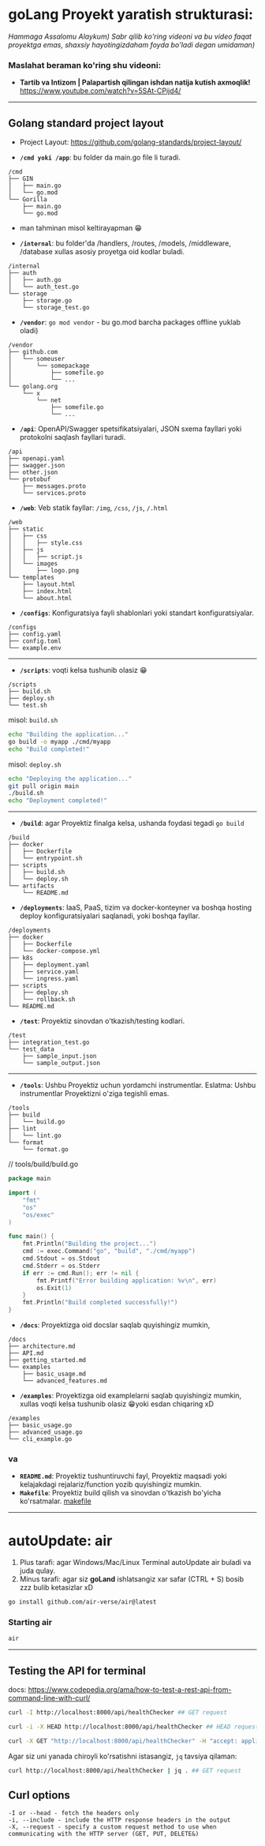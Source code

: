 # goLang Proyekt yaratish strukturasi:
_Hammaga Assalomu Alaykum) Sabr qilib ko'ring videoni va bu video faqat proyektga emas, shaxsiy hayotingizdaham foyda bo'ladi degan umidaman)_
### Maslahat beraman ko'ring shu videoni:
* **Tartib va Intizom | Palapartish qilingan ishdan natija kutish axmoqlik!**
  https://www.youtube.com/watch?v=5SAt-CPijd4/

___________________________

## Golang standard project layout
* Project Layout: https://github.com/golang-standards/project-layout/

- **`/cmd yoki /app`**: bu folder da main.go file li turadi.
```text
/cmd
├── GIN
│   ├── main.go
│   └── go.mod
└── Gorilla
    ├── main.go
    └── go.mod
```
- man tahminan misol keltirayapman 😁
  
[//]: # (- **`/pkg`**: Kutubxona kodini o'z ichiga oladi. Boshqa loyihalar ushbu paketlarni kutubxona sifatida import qiladi.)

- **`/internal`**: bu folder'da /handlers, /routes, /models, /middleware, /database xullas asosiy proyetga oid kodlar buladi.
```text
/internal
├── auth
│   ├── auth.go
│   └── auth_test.go
└── storage
    ├── storage.go
    └── storage_test.go
```
- **`/vendor`**: `go mod vendor` - bu go.mod barcha packages offline yuklab oladi)
```text
/vendor
├── github.com
│   └── someuser
│       └── somepackage
│           ├── somefile.go
│           └── ...
└── golang.org
    └── x
        └── net
            ├── somefile.go
            └── ...
```

- **`/api`**: OpenAPI/Swagger spetsifikatsiyalari, JSON sxema fayllari yoki protokolni saqlash fayllari turadi.
```text
/api
├── openapi.yaml
├── swagger.json
├── other.json
└── protobuf
    ├── messages.proto
    └── services.proto
```
- **`/web`**: Veb statik fayllar: `/img`, `/css`, `/js`, `/.html`
```text
/web
├── static
│   ├── css
│   │   ├── style.css
│   ├── js
│   │   ├── script.js
│   └── images
│       ├── logo.png
└── templates
    ├── layout.html
    ├── index.html
    └── about.html
```

- **`/configs`**: Konfiguratsiya fayli shablonlari yoki standart konfiguratsiyalar.
```text
/configs
├── config.yaml
├── config.toml
└── example.env
```
--------------
- **`/scripts`**: voqti kelsa tushunib olasiz 😁
```text
/scripts
├── build.sh
├── deploy.sh
└── test.sh
```
misol: `build.sh`
```bash
echo "Building the application..."
go build -o myapp ./cmd/myapp
echo "Build completed!"
```
misol: `deploy.sh` 
```bash
echo "Deploying the application..."
git pull origin main
./build.sh
echo "Deployment completed!"
```
--------------

- **`/build`**: agar Proyektiz finalga kelsa, ushanda foydasi tegadi `go build`
```text
/build
├── docker
│   ├── Dockerfile
│   └── entrypoint.sh
├── scripts
│   ├── build.sh
│   └── deploy.sh
└── artifacts
    └── README.md
```

- **`/deployments`**: IaaS, PaaS, tizim va docker-konteyner va boshqa hosting deploy konfiguratsiyalari saqlanadi, yoki boshqa fayllar.
```text
/deployments
├── docker
│   ├── Dockerfile
│   └── docker-compose.yml
├── k8s
│   ├── deployment.yaml
│   ├── service.yaml
│   └── ingress.yaml
├── scripts
│   ├── deploy.sh
│   └── rollback.sh
└── README.md
```

- **`/test`**: Proyektiz sinovdan o'tkazish/testing kodlari.
```text
/test
├── integration_test.go
└── test_data
    ├── sample_input.json
    └── sample_output.json
```
_______________
- **`/tools`**: Ushbu Proyektiz uchun yordamchi instrumentlar. Eslatma: Ushbu instrumentlar Proyektizni o'ziga tegishli emas.
```text
/tools
├── build
│   └── build.go
├── lint
│   └── lint.go
└── format
    └── format.go
```
// tools/build/build.go
```go
package main

import (
    "fmt"
    "os"
    "os/exec"
)

func main() {
    fmt.Println("Building the project...")
    cmd := exec.Command("go", "build", "./cmd/myapp")
    cmd.Stdout = os.Stdout
    cmd.Stderr = os.Stderr
    if err := cmd.Run(); err != nil {
        fmt.Printf("Error building application: %v\n", err)
        os.Exit(1)
    }
    fmt.Println("Build completed successfully!")
}
```

- **`/docs`**: Proyektizga oid docslar saqlab quyishingiz mumkin,
```text
/docs
├── architecture.md
├── API.md
├── getting_started.md
└── examples
    ├── basic_usage.md
    └── advanced_features.md
```
- **`/examples`**: Proyektizga oid examplelarni saqlab quyishingiz mumkin, xullas voqti kelsa tushunib olasiz 😁yoki esdan chiqaring xD
```text
/examples
├── basic_usage.go
├── advanced_usage.go
└── cli_example.go
```
### va
- **`README.md`**: Proyektiz tushuntiruvchi fayl, Proyektiz maqsadi yoki kelajakdagi rejalariz/function yozib quyishingiz mumkin.
- **`Makefile`**: Proyektiz build qilish va sinovdan o'tkazish bo'yicha ko'rsatmalar.
[makefile](configs%2Fmakefile)

_________________
# autoUpdate: air
1. Plus tarafi: agar Windows/Mac/Linux Terminal autoUpdate air buladi va juda qulay.
2. Minus tarafi: agar siz **goLand** ishlatsangiz xar safar (CTRL + S) bosib zzz bulib ketasizlar xD

```bash
go install github.com/air-verse/air@latest
```

### Starting air
```bash
air
```
_________

## Testing the API for terminal
docs: https://www.codepedia.org/ama/how-to-test-a-rest-api-from-command-line-with-curl/
```bash
curl -I http://localhost:8000/api/healthChecker ## GET request
```

```bash
curl -i -X HEAD http://localhost:8000/api/healthChecker ## HEAD request
```

```bash
curl -X GET "http://localhost:8000/api/healthChecker" -H "accept: application/json" ## GET request
```

Agar siz uni yanada chiroyli ko'rsatishni istasangiz, `jq` tavsiya qilaman:
```bash
curl http://localhost:8000/api/healthChecker | jq . ## GET request
```

## Curl options
    -I or --head - fetch the headers only
    -i, --include - include the HTTP response headers in the output
    -X, --request - specify a custom request method to use when communicating with the HTTP server (GET, PUT, DELETE&)

